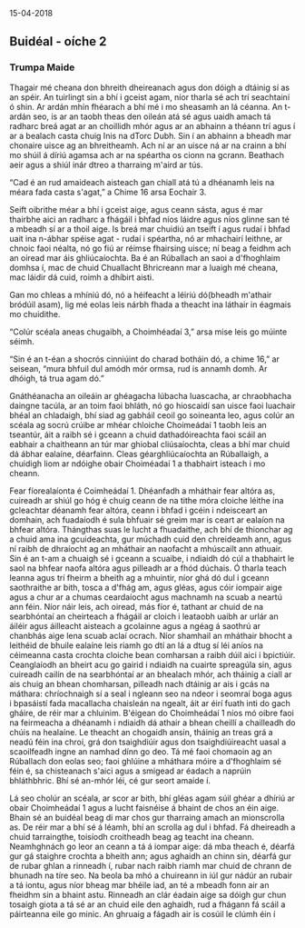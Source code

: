 15-04-2018
## Buidéal - oíche 2 

### Trumpa Maide


Thagair mé cheana don bhreith dheireanach agus don dóigh a
dtáinig sí as an spéir.  An tuirlingt sin a bhí i gceist
agam, níor tharla sé ach trí seachtainí ó shin. Ar ardán
mhín fhéarach a bhí mé i mo sheasamh an lá céanna.  An
t-ardán seo, is ar an taobh theas den oileán atá sé agus
uaidh amach tá radharc breá agat ar an choillidh mhór agus
ar an abhainn a théann trí agus í ar a bealach casta chuig
Inis na dTorc Dubh.  Sin í an abhainn a bheadh mar chonaire
uisce ag an bhreitheamh.  Ach ní ar an uisce ná ar na crainn
a bhí mo shúil á díriú agamsa ach ar na spéartha os cionn na
gcrann. Beathach aeir agus a shiúl inár dtreo a tharraing
m'aird ar tús.  

“Cad é an rud amaideach aisteach gan chiall atá tú a
dhéanamh leis na méara fada casta s'agat,” a Chime 16 arsa
Eochair 3.

Seift oibrithe méar a bhí i gceist aige, agus ceann sásta,
agus é mar thairbhe aici an radharc a fhágáil i bhfad níos
láidre agus níos glinne san té a mbeadh sí ar a thoil aige.
Is breá mar chuidiú an tseift í agus rudaí i bhfad uait ina
n-ábhar spéise agat - rudaí i spéartha, nó ar mhachairí
leithne, ar chnoic faoi néalta, nó go fiú ar réimse
fhairsing uisce; ní beag a feidhm ach an oiread mar áis
ghliúcaíochta.  Ba é an Rúballach an saoi a d'fhoghlaim
domhsa í, mac de chuid Chuallacht Bhricreann mar a luaigh mé
cheana, mac láidir dá cuid, roimh a dhíbirt aisti.

Gan mo chleas a mhíniú dó, nó a héifeacht a léiriú dó(bheadh
m'athair bródúil asam), lig mé eolas leis nárbh fhada a
theacht ina láthair in éagmais mo chuidithe. 

“Colúr scéala aneas chugaibh, a Choimhéadaí 3,” arsa mise
leis go múinte séimh.

“Sin é an t-éan a shocrós cinniúint do charad botháin dó, a
chime 16,” ar seisean, “mura bhfuil dul amódh mór ormsa, rud
is annamh domh. Ar dhóigh, tá trua agam dó.”

Gnáthéanacha an oileáin ar ghéagacha lúbacha luascacha, ar
chraobhacha daingne tacúla, ar an toim faoi bhláth, nó go
hioscaidí san uisce faoi luachair bhéal an chladaigh, bhí
siad ag gabháil ceoil go soineanta leo, agus colúr an scéala
ag socrú crúibe ar mhéar chloiche Choimeádaí 1 taobh leis an
tseantúr, áit a raibh sé i gceann a chuid dathadóireachta
faoi scáil an eabhair a chaitheann an túr mar ghiobal
cliúsaíochta, cleas a bhí mar chuid dá ábhar ealaíne,
déarfainn. Cleas géarghliúcaíochta an Rúballaigh, a chuidigh
liom ar ndóighe obair Choiméadaí 1 a thabhairt isteach i mo
cheann.  

Fear fíorealaíonta é Coimheádaí 1. Dhéanfadh a mháthair fear
altóra as, cuireadh ar shiúl go hóg é chuig ceann de na
tithe móra cloiche léithe ina gcleachtar déanamh fear
altóra, ceann i bhfad i gcéin i ndeisceart an domhain, ach
fuadaíodh é sula bhfuair sé greim mar is ceart ar ealaíon na
bhfear altóra.  Thángthas suas le lucht a fhuadaithe, ach
bhí de thionchar ag a chuid ama ina gcuideachta, gur múchadh
cuid den chreideamh ann, agus ní raibh de dhraíocht ag an
mháthair an naofacht a mhúscailt ann athuair. Sin é an t-am
a chuaigh sé i gceann a scuaibe, i ndiaidh dó cúl a
thabhairt le saol na bhfear naofa altóra agus pilleadh ar a
fhód dúchais.  Ó tharla teach leanna agus trí fheirm a
bheith ag a mhuintir, níor ghá dó dul i gceann saothraithe
ar bith, tosca a d'fhág am, agus gléas, agus cóir iompair
aige agus a chur ar a chumas ceardaíocht agus machnamh na
scuab a neartú ann féin.  Níor náir leis, ach oiread, más
fíor é, tathant ar chuid de na searbhóntaí an cheirteach a
fhágáil ar cloich i leataobh uaibh ar urlár an áiléir agus
áilleacht aisteach a gcolainne agus a ngéag á saothrú ar
chanbhás aige lena scuab aclaí ocrach. Níor shamhail an
mháthair bhocht a leithéid de bhuile ealaíne leis riamh go
dtí an lá a dtug sí léi aníos na céimeanna casta crochta
cloiche bean comharsan a raibh dúil aici i bpictiúir.
Ceanglaíodh an bheirt acu go gairid i ndiaidh na cuairte
spreagúla sin, agus cuireadh cailín de na searbhóntaí ar an
bhealach mhór, ach tháinig a ciall ar ais chuig an bhean
chomharsan, pilleadh nach dtáinig ar ais i gcás na máthara:
chríochnaigh sí a seal i ngleann seo na ndeor i seomraí boga
agus i bpasáistí fada macallacha chaisleán na ngealt, áit ar
éirí fuath inti do gach gháire, de réir mar a chluinim.
B'éigean do Choimheádaí 1 níos mó oibre faoi na feirmeacha a
dhéanamh i ndiaidh dá athair a bhean cheillí a chailleadh do
chúis na healaíne. Le theacht an chogaidh ansin, tháinig an
treas grá a neadú féin ina chroí, grá don tsaighdiúir agus
don tsaighdiúireacht uasal a scaoilfeadh ingne an namhad
dínn go deo. Tá mé faoi chomaoin ag an Rúballach don eolas
seo; faoi ghlúine a mháthara móire a d'fhoghlaim sé féin é,
sa chisteanach s'aici agus a smigead ar éadach a naprúin
bhláthbhric. Bhí sé an-mhór léi, cé gur seort amaide í.

Lá seo cholúr an scéala, ar scor ar bith, bhí gléas agam
súil ghéar a dhíriú ar obair Choimheádaí 1 agus a lucht
faisnéise á bhaint de chos an éin aige.  Bhain sé an buidéal
beag di mar chos gur tharraing amach an mionscrolla as.  De
réir mar a bhí sé á léamh, bhí an scrolla ag dul i bhfad. Fá
dheireadh a chuid tarraingthe, toisíodh croitheadh beag ag
teacht ina cheann. Neamhghnách go leor an ceann a tá á
iompar aige: dá mba theach é, déarfá gur gá staighre crochta
a bheith ann; agus aghaidh an chinn sin, déarfá gur de rubar
ghlan a rinneadh í, rubar nach raibh riamh mar chuid de
chrann de bhunadh na tíre seo. Na beola ba mhó a chuireann in
iúl gur nádúr an rubair a tá iontu, agus níor bheag mar
bhéile iad, an té a mbeadh fonn air an fheidhm sin a bhaint
astu.  Rinneadh an clár éadain aige sa dóigh gur chun
tosaigh giota a tá sé ar an chuid eile den aghaidh, rud a
fhágann fá scáil a páirteanna eile go minic. An ghruaig a
fágadh air is cosúil le clúmh éin í




